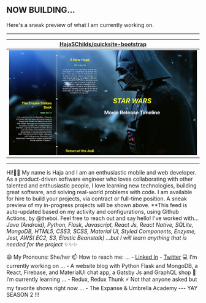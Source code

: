 ## NOW BUILDING...

Here's a sneak preview of what I am currently working on.

---

| [HajaSChilds/quicksite-bootstrap](https://github.com/HajaSChilds/quicksite-bootstrap) |
| :-: |
| <a href="https://github.com/HajaSChilds/quicksite-bootstrap"><img src="https://github.com/HajaSChilds/HajaSChilds/raw/master/DISPLAY.jpg" alt="HajaSChilds/quicksite-bootstrap" title="HajaSChilds/quicksite-bootstrap" width="NaN" height="NaN"></a> |



---

Hi!👋🏽  My name is Haja and I am an enthusiastic mobile and web developer. As a product-driven software engineer who loves collaborating with other talented and enthusiastic people, I love learning new technologies, building great software, and solving real-world problems with code. I am available for hire to build your projects, via contract or full-time position. A sneak preview of my in-progress projects will be shown above. **This feed is auto-updated based on my activity and configurations, using Github Actions, by @theboi.  Feel free to reach out and say hello!
I've worked with... *Java (Android), Python, Flask, Javascript, React Js, React Native, SQLite, MongoDB, HTML5, CSS3, SCSS, Material UI, Styled Components, Enzyme, Jest, AWS( EC2, S3, Elastic Beanstalk) ...but I will learn anything that is needed for the project* ✨✨✨

😄 My Pronouns: She/her
📫 How to reach me: ... - [Linked In](https://www.linkedin.com/in/haja-childs-dev-md/) - [Twitter](https://twitter.com/tech_natural)
💻 I’m currently working on ... - A website blog with Python Flask and MongoDB, a React, Firebase, and MaterialUI chat app, a Gatsby Js and GraphQL shop
🌱 I’m currently learning ... - Redux, Redux Thunk
⚡ Not that anyone asked but my favorite shows right now ... - The Expanse  &  Umbrella Academy --- YAY SEASON 2 !!!